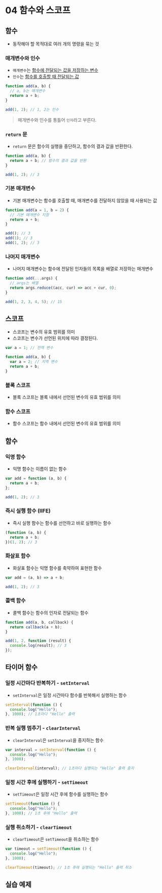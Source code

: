 # 04 함수와 스코프

## 함수

- 동작해야 할 목적대로 여러 개의 명령을 묶는 것

### 매개변수와 인수

- `매개변수`는 <span style="text-decoration:underline">함수에 전달되는 값을 저장하는 변수</span>
- `인수`는 <span style="text-decoration:underline">함수를 호출할 때 전달되는 값</span>

```js
function add(a, b) {
  // a, b는 매개변수
  return a + b;
}

add(1, 2); // 1, 2는 인수
```

> 매개변수와 인수를 통틀어 `인자`라고 부른다.

### `return` 문

- `return` 문은 함수의 실행을 중단하고, 함수의 결과 값을 반환한다.

```js
function add(a, b) {
  return a + b; // 함수의 결과 값을 반환
}

add(1, 2); // 3
```

### 기본 매개변수

- 기본 매개변수는 함수를 호출할 때, 매개변수를 전달하지 않았을 때 사용되는 값

```js
function add(a = 1, b = 2) {
  // 기본 매개변수 지정
  return a + b;
}

add(); // 3
add(1); // 3
add(1, 2); // 3
```

### 나머지 매개변수

- 나머지 매개변수는 함수에 전달된 인자들의 목록을 배열로 저장하는 매개변수

```js
function add(...args) {
  // args는 배열
  return args.reduce((acc, cur) => acc + cur, 0);
}

add(1, 2, 3, 4, 5); // 15
```

## 스코프

- 스코프는 변수의 유효 범위를 의미
- 스코프는 변수가 선언된 위치에 따라 결정된다.

```js
var a = 1; // 전역 변수

function add(a, b) {
  var a = 2; // 지역 변수
  return a + b;
}
```

### 블록 스코프

- 블록 스코프는 블록 내에서 선언된 변수의 유효 범위를 의미

### 함수 스코프

- 함수 스코프는 함수 내에서 선언된 변수의 유효 범위를 의미

## 함수

### 익명 함수

- 익명 함수는 이름이 없는 함수

```js
var add = function (a, b) {
  return a + b;
};

add(1, 2); // 3
```

### 즉시 실행 함수 (IIFE)

- 즉시 실행 함수는 함수를 선언하고 바로 실행하는 함수

```js
(function (a, b) {
  return a + b;
})(1, 2); // 3
```

### 화살표 함수

- 화살표 함수는 익명 함수를 축약하여 표현한 함수

```js
var add = (a, b) => a + b;

add(1, 2); // 3
```

### 콜백 함수

- 콜백 함수는 함수의 인자로 전달되는 함수

```js
function add(a, b, callback) {
  return callback(a + b);
}

add(1, 2, function (result) {
  console.log(result); // 3
});
```

## 타이머 함수

### 일정 시간마다 반복하기 - `setInterval`

- `setInterval`은 일정 시간마다 함수를 반복해서 실행하는 함수

```js
setInterval(function () {
  console.log("Hello");
}, 1000); // 1초마다 "Hello" 출력
```

### 반복 실행 멈추기 - `clearInterval`

- `clearInterval`은 `setInterval`을 중지하는 함수

```js
var interval = setInterval(function () {
  console.log("Hello");
}, 1000);

clearInterval(interval); // 1초마다 실행되는 "Hello" 출력 중지
```

### 일정 시간 후에 실행하기 - `setTimeout`

- `setTimeout`은 일정 시간 후에 함수를 실행하는 함수

```js
setTimeout(function () {
  console.log("Hello");
}, 1000); // 1초 후에 "Hello" 출력
```

### 실행 취소하기 - `clearTimeout`

- `clearTimeout`은 `setTimeout`을 취소하는 함수

```js
var timeout = setTimeout(function () {
  console.log("Hello");
}, 1000);

clearTimeout(timeout); // 1초 후에 실행되는 "Hello" 출력 취소
```

## 실습 예제
